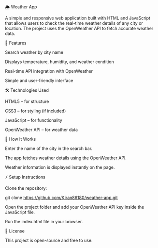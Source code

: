 🌦️ Weather App

A simple and responsive web application built with HTML and JavaScript that allows users to check the real-time weather details of any city or location. The project uses the OpenWeather API to fetch accurate weather data.

🚀 Features

Search weather by city name

Displays temperature, humidity, and weather condition

Real-time API integration with OpenWeather

Simple and user-friendly interface

🛠️ Technologies Used

HTML5 – for structure

CSS3 – for styling (if included)

JavaScript – for functionality

OpenWeather API – for weather data

📌 How It Works

Enter the name of the city in the search bar.

The app fetches weather details using the OpenWeather API.

Weather information is displayed instantly on the page.

⚡ Setup Instructions

Clone the repository:

git clone https://github.com/Kiran86180/weather-app.git


Open the project folder and add your OpenWeather API key inside the JavaScript file.

Run the index.html file in your browser.


📄 License

This project is open-source and free to use.
